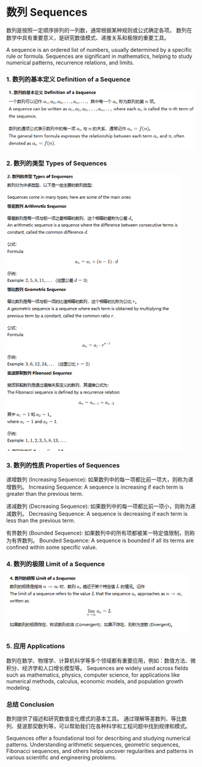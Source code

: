 # 数列 Sequences
数列是按照一定顺序排列的一列数，通常根据某种规则或公式确定各项。
数列在数学中具有重要意义，是研究数值模式、递推关系和极限的重要工具。

A sequence is an ordered list of numbers, usually determined by a specific rule or formula. 
Sequences are significant in mathematics, helping to study numerical patterns, recurrence relations, and limits.

### 1. 数列的基本定义 Definition of a Sequence
![](./img/sequences_01.png)
### 2. 数列的类型 Types of Sequences
![](./img/sequences_02.png)
### 3. 数列的性质 Properties of Sequences
递增数列 (Increasing Sequence): 如果数列中的每一项都比前一项大，则称为递增数列。 
Increasing Sequence: A sequence is increasing if each term is greater than the previous term.

递减数列 (Decreasing Sequence): 如果数列中的每一项都比前一项小，则称为递减数列。 
Decreasing Sequence: A sequence is decreasing if each term is less than the previous term.

有界数列 (Bounded Sequence): 如果数列中的所有项都被某一特定值限制，则称为有界数列。 
Bounded Sequence: A sequence is bounded if all its terms are confined within some specific value.
### 4. 数列的极限 Limit of a Sequence
![](./img/sequences_04.png)
### 5. 应用 Applications
数列在数学、物理学、计算机科学等多个领域都有重要应用，例如：数值方法、微积分、经济学和人口增长模型等。
Sequences are widely used across fields such as mathematics, physics, computer science, for applications like numerical methods, calculus, economic models, and population growth modeling.
### 总结 Conclusion
数列提供了描述和研究数值变化模式的基本工具。
通过理解等差数列、等比数列、斐波那契数列等，可以帮助我们在各种科学和工程问题中找到规律和模式。

Sequences offer a foundational tool for describing and studying numerical patterns.
Understanding arithmetic sequences, geometric sequences, Fibonacci sequences, and others helps uncover regularities and patterns in various scientific and engineering problems.
